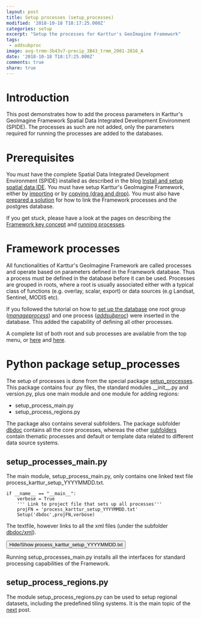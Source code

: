 ```yaml
---
layout: post
title: Setup processes (setup_processes)
modified: '2018-10-18 T18:17:25.000Z'
categories: setup
excerpt: "Setup the processes for Karttur's GeoImagine Framework"
tags:
 - addsubproc
image: avg-trmm-3b43v7-precip_3B43_trmm_2001-2016_A
date: '2018-10-18 T18:17:25.000Z'
comments: true
share: true
---
```

<script src="https://karttur.github.io/common/assets/js/karttur/togglediv.js"></script>

# Introduction

This post demonstrates how to add the process parameters in Karttur's GeoImagine Framework Spatial Data Integrated Development Environment (SPIDE). The processes as such are not added, only the parameters required for running the processes are added to the databases.

# Prerequisites

You must have the complete Spatial Data Integrated Development Environment (SPIDE) installed as described in the blog [Install and setup spatial data IDE](https://karttur.github.io/setup-ide/). You must have setup Karttur's GeoImagine Framework, either by [importing](..prep//prep-import-project-eclipse/) or by [copying (drag and drop)](..prep/rep-copy-project-eclipse/). You must also have [prepared a solution](../prep/prep-dblink/) for how to link the Framework processes and the postgres database.

If you get stuck, please have a look at the pages on describing the [Framework key concept](../prep/prep-concepts/) and [running processes](../prep/prep-run/).

# Framework processes

All functionalities of Karttur's GeoImagine Framework are called processes and operate based on parameters defined in the Framework database. Thus a process must be defined in the database before it can be used. Processes are grouped in roots, where a root is usually associated either with a typical class of functions (e.g. overlay, scalar, export) or data sources (e.g Landsat, Sentinel, MODIS etc).

If you followed the tutorial on how to [set up the database](../setup-db/) one root group ([_manageprocess_](../../rootproc-manageprocess/)) and one process ([_addsubproc_](../../subprocess/subproc-addsubproc/)) were inserted in the database. This added the capability of defining all other processes.

A complete list of both root and sub processes are available from the top menu, or [here](../../rootprocesses/) and [here](../../subprocesses/).

# Python package setup_processes

The setup of processes is done from the special package [<span class='package'>setup_processes</span>](https://github.com/karttur/geoimagine-setup_processes/). This package contains four <span class='file'>.py</span> files, the standard modules <span class='package'>\_\_init\_\_.py</span> and <span class='package'>version.py</span>, plus one main module and one module for adding regions:

- setup_process_main.py
- setup_process_regions.py

The package also contains several subfolders. The package subfolder [<span class='file'>dbdoc</span>](../../package/package-setup_processes/dbdoc/xml) contains all the core processes, whereas the other [subfolders](../../package/package-setup_processes/) contain thematic processes and default or template data related to different data source systems.

## setup_processes_main.py

The main module, <span class='module'>setup\_process\_main.py</span>, only contains one linked text file <span class='file'>process\_karttur\_setup\_YYYYMMDD.txt</span>.

```
if __name__ == "__main__":
    verbose = True
    ''' Link to project file that sets up all processes'''
    projFN = 'process_karttur_setup_YYYYMMDD.txt'
    Setup('dbdoc',projFN,verbose)
```

The textfile, however links to all the xml files (under the subfolder [dbdoc/xml](../../../geoimagine-setup_processes/dbdoc/xml)).

<button id= "toggleprocesschain" onclick="hiddencode('processchain')">Hide/Show process_karttur_setup_YYYYMMDD.txt</button>

<div id="processchain" style="display:none">

{% capture text-capture %}
{% raw %}

```
##### GENERAL #####
# general_process_vXX.xml that installs the general processes is under db_setup
#xml/general_schema_v80_sql.xml

#periodicity_vXX.xml Installs periodicity processing used in all scripts handling actual spatial data
periodicity_v80.xml

##### USERLOCALE #####
#manageuser_vXX.xml Installs user management processes
manageuser_v80.xml

#manage_project_vXX.xml Installs project management processes
manage_project_v80.xml

#regions_v##.xml Installs region management processes
regions_v80.xml

##### ANCILLARY #####
#ancillaryprocess_vXX.xml Installs ancillary data processing
ancillaryprocess_v80.xml

##### LANDSAT #####
#landsatprocess_vXX.xml Installs landsat specific processing
landsatprocess_v80.xml

##### MODIS #####
#modisProcess_vXX.xml Installs MODIS specific processing
modisProcess_v80.xml

##### Linking regions to landsat and MODIS #####
#linkregions_landsat_modis_vXX.xml Installs processes for linking modis and landsat plot/scene positions to regions
linkregions_landsat_modis_v80.xml

##### SSPECIMEN #####
#specimenprocess_vXX.xml Installs specimen processes
specimenprocess_v80.xml

##### SQL DUMP#####
#managesqldumps_v80.xml Installs processes for dumping and restoring the database
managesqldumps_v80.xml

##### RASTER ANAD VECTOR PROCESSING #####
#vegindexprocesses_vXX.xml Installs vegetation index procesing
vegindexprocesses_v80.xml

#endmember_processes_vXX.xml Installs proceses for extracting and examining endmembers from optical satellite images
endmember_processes_v80.xml

#mapcalcprocesses_v80.xml Installs generic layer processing
mapcalcprocesses_v80.xml

#convert_ancillary_vXX.xml Installs specific layer conversion processing
convert_ancillary_v80.xml

#vectorprocess_v7XX.xml Installs vector processes
vectorprocess_v80.xml

#spataldb_process_vXX.xml define spatial db processes
spataldb_process_v80.xml

#imageprocess_vXX.xml Installs image spectral processing
imageprocess_v80.xml

##### Time series #####
#timeseriesprocesses_vXX.xml Installs time series processing
timeseriesprocesses_v80.xml

#timeseriesgraph_setup_vXX.xml Installs processes for time series graphics
timeseriesgraph_setup_v80.xml

##### Layout #####
#layoutprocess_vXX.xml Installs layout processes
layoutprocess_v80.xml

##### DEM #####
#dem_vXX.xml Installs dem processes
dem_v80.xml

##### Export #####
#ExportToByte_vXX.xml Installs export processes for layout
ExportToByte_v80.xml

#ExportZip_vXX.xml Installs export processes for Zip backup
ExportZip_v80.xml

##### Masking #####
#maskprocesses_vXX.xml Installs masking processes
maskprocesses_v80.xml

##### Mosaic #####
#mosaic_process_vXX.xml Installs mosaicing processes
mosaic_process_v80.xml

##### Tiling #####
#tiling_process_vXX.xm Installs tiling processes'''
tiling_process_v80.xml

##### Layout #####

##### Special #####
#special_processes_v80.xml Installs default special rocesses
special_processes_v80.xml

##### Scalar #####
#scalar_v80.xml Installs scalar processing
scalar_v80.xml

##### EXTRACT #####
#extraxtrasterundervector_vXX.xml installs rater extraction under vector
extraxtrasterundervector_v80.xml

#extraxtcsvplots_vXX.xml installs point extraction for csv point list
extraxtcsvplots_v80.xml

##### CLIMATEINDEX #####
#climateindexprocess_vXX.xml installs climateindex imports as ancillary process
#climateindexprocess_v80.xml

##### OVERLAY #####
overlay_v80.xml
overlay-special_v80.xml

##### GRACE #####
#graceProcess_vXX.xml Installs GRACE specific processing
graceProcess_v80.xml

##### SMAP #####
#smapProcess_vXX.xml Installs SMAP specific processing
smapProcess_v80.xml

###### SENTINEL #####
#sentinelProcess_v80_v80.xml installs the db entries for sentinel processes
sentinelProcess_v80.xml

###### GDAl utilities #####
gdal_utlities_v80.xml

##### Transform (rename) #####
transform_v80.xml

##### Updatedb #####
updatelayer_v80.xml
```
{% endraw %}
{% endcapture %}
{% include widgets/toggle-code.html  toggle-text=text-capture  %}
</div>

Running <span class='file'>setup\_processes\_main.py</span> installs all the interfaces for standard processing capabilities of the Framework.

## setup_process_regions.py

The module <span class='file'>setup_process_regions.py</span> can be used to setup regional datasets, including the predefined tiling systems. It is the main topic of the [next](../setup-regions/) post.
